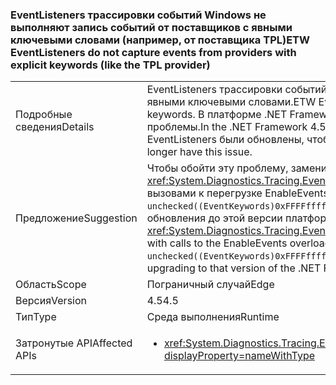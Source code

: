 ### <a name="etw-eventlisteners-do-not-capture-events-from-providers-with-explicit-keywords-like-the-tpl-provider"></a><span data-ttu-id="bfb3b-101">EventListeners трассировки событий Windows не выполняют запись событий от поставщиков с явными ключевыми словами (например, от поставщика TPL)</span><span class="sxs-lookup"><span data-stu-id="bfb3b-101">ETW EventListeners do not capture events from providers with explicit keywords (like the TPL provider)</span></span>

|   |   |
|---|---|
|<span data-ttu-id="bfb3b-102">Подробные сведения</span><span class="sxs-lookup"><span data-stu-id="bfb3b-102">Details</span></span>|<span data-ttu-id="bfb3b-103">EventListeners трассировки событий Windows с пустой маской ключевого слова неправильно записывают события от поставщиков с явными ключевыми словами.</span><span class="sxs-lookup"><span data-stu-id="bfb3b-103">ETW EventListeners with a blank keyword mask do not properly capture events from providers with explicit keywords.</span></span> <span data-ttu-id="bfb3b-104">В платформе .NET Framework 4.5 поставщик TPL начал предоставлять явные ключевые слова и привел к возникновению этой проблемы.</span><span class="sxs-lookup"><span data-stu-id="bfb3b-104">In the .NET Framework 4.5, the TPL provider began providing explicit keywords and triggered this issue.</span></span> <span data-ttu-id="bfb3b-105">В .NET Framework 4.6 EventListeners были обновлены, чтобы больше не вызывать эту проблему.</span><span class="sxs-lookup"><span data-stu-id="bfb3b-105">In the .NET Framework 4.6, EventListeners have been updated to no longer have this issue.</span></span>|
|<span data-ttu-id="bfb3b-106">Предложение</span><span class="sxs-lookup"><span data-stu-id="bfb3b-106">Suggestion</span></span>|<span data-ttu-id="bfb3b-107">Чтобы обойти эту проблему, замените вызовы <xref:System.Diagnostics.Tracing.EventListener.EnableEvents(System.Diagnostics.Tracing.EventSource,System.Diagnostics.Tracing.EventLevel)> вызовами к перегрузке EnableEvents, которая явно задает маску &quot;любые ключевые слова&quot;: <code>EnableEvents(eventSource, level, unchecked((EventKeywords)0xFFFFffffFFFFffff))</code>. Кроме того, эта проблема была устранена в .NET Framework 4.6 и может быть решена путем обновления до этой версии платформы .NET Framework.</span><span class="sxs-lookup"><span data-stu-id="bfb3b-107">To work around this problem, replace calls to <xref:System.Diagnostics.Tracing.EventListener.EnableEvents(System.Diagnostics.Tracing.EventSource,System.Diagnostics.Tracing.EventLevel)> with calls to the EnableEvents overload that explicitly specifies the &quot;any keywords&quot; mask to use: <code>EnableEvents(eventSource, level, unchecked((EventKeywords)0xFFFFffffFFFFffff))</code>.Alternatively, this issue has been fixed in the .NET Framework 4.6 and may be addressed by upgrading to that version of the .NET Framework.</span></span>|
|<span data-ttu-id="bfb3b-108">Область</span><span class="sxs-lookup"><span data-stu-id="bfb3b-108">Scope</span></span>|<span data-ttu-id="bfb3b-109">Пограничный случай</span><span class="sxs-lookup"><span data-stu-id="bfb3b-109">Edge</span></span>|
|<span data-ttu-id="bfb3b-110">Версия</span><span class="sxs-lookup"><span data-stu-id="bfb3b-110">Version</span></span>|<span data-ttu-id="bfb3b-111">4.5</span><span class="sxs-lookup"><span data-stu-id="bfb3b-111">4.5</span></span>|
|<span data-ttu-id="bfb3b-112">Тип</span><span class="sxs-lookup"><span data-stu-id="bfb3b-112">Type</span></span>|<span data-ttu-id="bfb3b-113">Среда выполнения</span><span class="sxs-lookup"><span data-stu-id="bfb3b-113">Runtime</span></span>|
|<span data-ttu-id="bfb3b-114">Затронутые API</span><span class="sxs-lookup"><span data-stu-id="bfb3b-114">Affected APIs</span></span>|<ul><li><xref:System.Diagnostics.Tracing.EventListener.EnableEvents(System.Diagnostics.Tracing.EventSource,System.Diagnostics.Tracing.EventLevel)?displayProperty=nameWithType></li></ul>|

